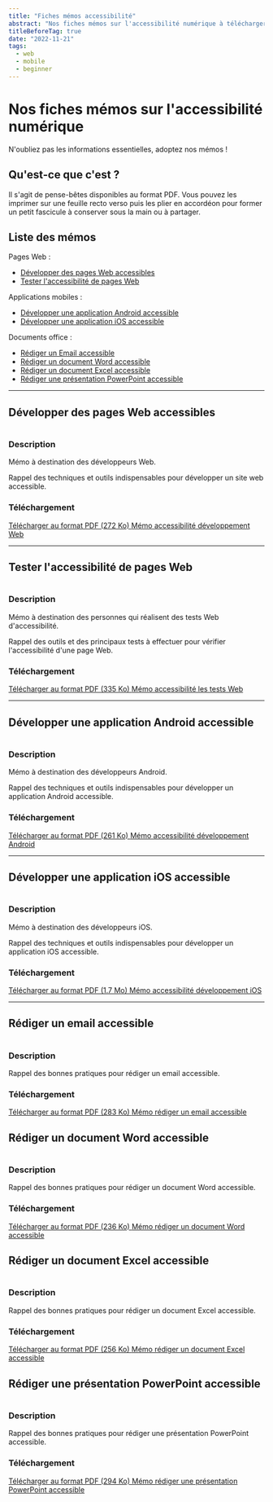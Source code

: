 ```yaml
---
title: "Fiches mémos accessibilité"
abstract: "Nos fiches mémos sur l'accessibilité numérique à télécharger, à imprimer et à partager (Web, Android, Ios, Word, Excel, Powerpoint)"
titleBeforeTag: true
date: "2022-11-21"
tags:  
  - web
  - mobile  
  - beginner
---
```

# Nos fiches mémos sur l'accessibilité numérique
N'oubliez pas les informations essentielles, adoptez nos mémos !

## Qu'est-ce que c'est ?
Il s'agit de pense-bêtes disponibles au format PDF. Vous pouvez les imprimer sur une feuille recto verso puis les plier en accordéon pour former un petit fascicule à conserver sous la main ou à partager.

## Liste des mémos

Pages Web :
- [Développer des pages Web accessibles](./#developper-des-pages-web-accessibles)
- [Tester l'accessibilité de pages Web](./#tester-laccessibilite-de-pages-web)

Applications mobiles :
- [Développer une application Android accessible](./#developper-une-application-android-accessible)
- [Développer une application iOS accessible](./#developper-une-application-ios-accessible)

Documents office :
- [Rédiger un Email accessible](./#rediger-un-email-accessible)
- [Rédiger un document Word accessible](./#rediger-un-document-word-accessible)
- [Rédiger un document Excel accessible](./#rediger-un-document-excel-accessible)
- [Rédiger une présentation PowerPoint accessible](./#rediger-une-presentation-powerpoint-accessible)

<hr>

## Développer des pages Web accessibles

<div class="row">
  <div class="col-3">
    <p class="border-end">
      <img src="../images/memos/memo-dev-web.png" alt="">
    </p>
  </div>
  <div class="col-xl-9">  
    <h3 id="desc-web">Description</h3>
    <p>Mémo à destination des développeurs Web.</p>
    <p>Rappel des techniques et outils indispensables pour développer un site web accessible.</p>        
    <h3 id="tele-web">Téléchargement</h3>
    <p>          
      <a href="../../res/memos/dev-web/Memo-Web-Orange.pdf" class="btn btn-outline-secondary">
        Télécharger au format PDF (272 Ko)
        <span class="visually-hidden">Mémo accessibilité développement Web</span>
      </a>
    </p>
  </div>
</div>

<hr>

## Tester l'accessibilité de pages Web

<div class="row">
  <div class="col-3">
    <p class="border-end">
      <img src="../images/memos/memo-tests-web.png" alt="">
    </p>
  </div>
  <div class="col-xl-9">  
    <h3 id="desc-tests-web">Description</h3>
    <p>Mémo à destination des personnes qui réalisent des tests Web d'accessibilité.</p>
    <p>Rappel des outils et des principaux tests à effectuer pour vérifier l'accessibilité d'une page Web.</p>
    </p>        
    <h3 id="tele-tests-web">Téléchargement</h3>
    <p>          
      <a href="../../res/memos/tests-web/Memo-Tests-Web-Orange.pdf" class="btn btn-outline-secondary">
        Télécharger au format PDF (335 Ko)
        <span class="visually-hidden">Mémo accessibilité les tests Web</span>
      </a>
    </p>
  </div>
</div>

<hr>

## Développer une application Android accessible

<div class="row">
  <div class="col-3">
    <p class="border-end">
      <img src="../images/memos/memo-android.png" alt="">
    </p>
  </div>
  <div class="col-xl-9">  
    <h3 id="desc-android">Description</h3>
    <p>Mémo à destination des développeurs Android.</p>
    <p>Rappel des techniques et outils indispensables pour développer un application Android accessible.</p>
    <h3 id="tele-android">Téléchargement</h3>
    <p>         
      <a href="../../res/memos/android/Memo-Android-Orange.pdf" class="btn btn-outline-secondary">
        Télécharger au format PDF (261 Ko)
        <span class="visually-hidden">Mémo accessibilité développement Android</span>
      </a>
    </p>
  </div>
</div>

<hr>

## Développer une application iOS accessible

<div class="row">
  <div class="col-3">
    <p class="border-end">
      <img src="../images/memos/memo-ios.png" alt="">
    </p>
  </div>
  <div class="col-xl-9">  
    <h3 id="desc-ios">Description</h3>
    <p>Mémo à destination des développeurs iOS.<p>
    <p>Rappel des techniques et outils indispensables pour développer un application iOS accessible.</p>
    <h3 id="tele-ios">Téléchargement</h3>
    <p>      
      <a href="../../res/memos/ios/Memo-iOS-Orange.pdf" class="btn btn-outline-secondary">
        Télécharger au format PDF (1.7 Mo)
        <span class="visually-hidden">Mémo accessibilité développement iOS</span>
      </a>
    </p>
  </div>
</div>

<hr>

## Rédiger un email accessible

<div class="row">
  <div class="col-3">
    <p class="border-end">
      <img src="../images/memos/memo-email.png" alt="">
    </p>
  </div>
  <div class="col-xl-9">  
    <h3 id="desc-email">Description</h3>
    <p>Rappel des bonnes pratiques pour rédiger un email accessible.</p>
    <h3 id="tele-email">Téléchargement</h3>
    <p>      
      <a href="../../res/memos/email/Memo-Email-Orange.pdf" class="btn btn-outline-secondary">
        Télécharger au format PDF (283 Ko)
        <span class="visually-hidden">Mémo rédiger un email accessible</span>
      </a>
    </p>
  </div>
</div>

## Rédiger un document Word accessible

<div class="row">
  <div class="col-3">
    <p class="border-end">
      <img src="../images/memos/memo-word.png" alt="">
    </p>
  </div>
  <div class="col-xl-9">  
    <h3 id="desc-word">Description</h3>
    <p>Rappel des bonnes pratiques pour rédiger un document Word accessible.</p>
    <h3 id="tele-word">Téléchargement</h3>
    <p>      
      <a href="../../res/memos/word/Memo-Word-Orange.pdf" class="btn btn-outline-secondary">
        Télécharger au format PDF (236 Ko)
        <span class="visually-hidden">Mémo rédiger un document Word accessible</span>
      </a>
    </p>
  </div>
</div>

## Rédiger un document Excel accessible

<div class="row">
  <div class="col-3">
    <p class="border-end">
      <img src="../images/memos/memo-excel.png" alt="">
    </p>
  </div>
  <div class="col-xl-9">  
    <h3 id="desc-word">Description</h3>
    <p>Rappel des bonnes pratiques pour rédiger un document Excel accessible.</p>
    <h3 id="tele-word">Téléchargement</h3>
    <p>      
      <a href="../../res/memos/excel/Memo-Excel-Orange.pdf" class="btn btn-outline-secondary">
        Télécharger au format PDF (256 Ko)
        <span class="visually-hidden">Mémo rédiger un document Excel accessible</span>
      </a>
    </p>
  </div>
</div>

## Rédiger une présentation PowerPoint accessible

<div class="row">
  <div class="col-3">
    <p class="border-end">
      <img src="../images/memos/memo-powerpoint.png" alt="">
    </p>
  </div>
  <div class="col-xl-9">  
    <h3 id="desc-word">Description</h3>
    <p>Rappel des bonnes pratiques pour rédiger une présentation PowerPoint accessible.</p>
    <h3 id="tele-word">Téléchargement</h3>
    <p>      
      <a href="../../res/memos/pwp/Memo-PowerPoint-Orange.pdf" class="btn btn-outline-secondary">
        Télécharger au format PDF (294 Ko)
        <span class="visually-hidden">Mémo rédiger une présentation PowerPoint accessible</span>
      </a>
    </p>
  </div>
</div>
